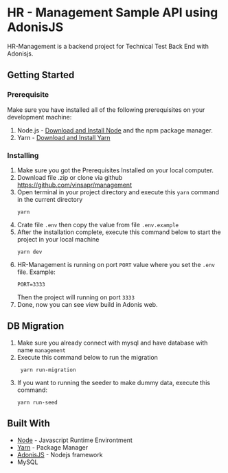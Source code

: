 # HR - Management Sample API using AdonisJS

HR-Management is a backend project for Technical Test Back End with Adonisjs.

## Getting Started
### Prerequisite

Make sure you have installed all of the following prerequisites on your development machine:

1. Node.js - [Download and Install Node](https://nodejs.org/en/download/) and the npm package manager.
2. Yarn - [Download and Install Yarn](https://classic.yarnpkg.com/en/docs/install/#windows-stable)

### Installing


1. Make sure you got the Prerequisites Installed on your local computer.
2. Download file .zip or clone via github https://github.com/vinsapr/management
3. Open terminal in your project directory and execute this `yarn` command in the current directory
    ```
    yarn
    ```
4. Crate file `.env` then copy the value from file `.env.example` 
5. After the installation complete, execute this command below to start the project in your local machine
    ```
    yarn dev
    ```
6. HR-Management is running on port `PORT` value where you set the `.env` file. Example:
    ```
    PORT=3333
    ```
    Then the project will running on port `3333`
7. Done, now you can see view build in Adonis web.


## DB Migration

1. Make sure you already connect with mysql and have database with name `management`
2. Execute this command below to run the migration
    ```
     yarn run-migration
    ```
3. If you want to running the seeder to make dummy data, execute this command:
    ```
    yarn run-seed
    ```

## Built With

- [Node](https://nodejs.org/en/) - Javascript Runtime Environtment
- [Yarn](https://classic.yarnpkg.com/en/) - Package Manager
- [AdonisJS](https://adonisjs.com/) - Nodejs framework
- MySQL
